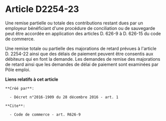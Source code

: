 # Article D2254-23

Une remise partielle ou totale des contributions restant dues par un employeur bénéficiant d'une procédure de conciliation ou
de sauvegarde peut être accordée en application des articles D. 626-9 à D. 626-15 du code de commerce. 

Une remise totale ou partielle des majorations de retard prévues à l'article D. 2254-22 ainsi que des délais de paiement
peuvent être consentis aux débiteurs qui en font la demande. Les demandes de remise des majorations de retard ainsi que les
demandes de délai de paiement sont examinées par Pôle emploi.

**Liens relatifs à cet article**

	**Créé par**:

	  - Décret n°2016-1909 du 28 décembre 2016 - art. 1

	**Cite**:

	  - Code de commerce - art. R626-9
